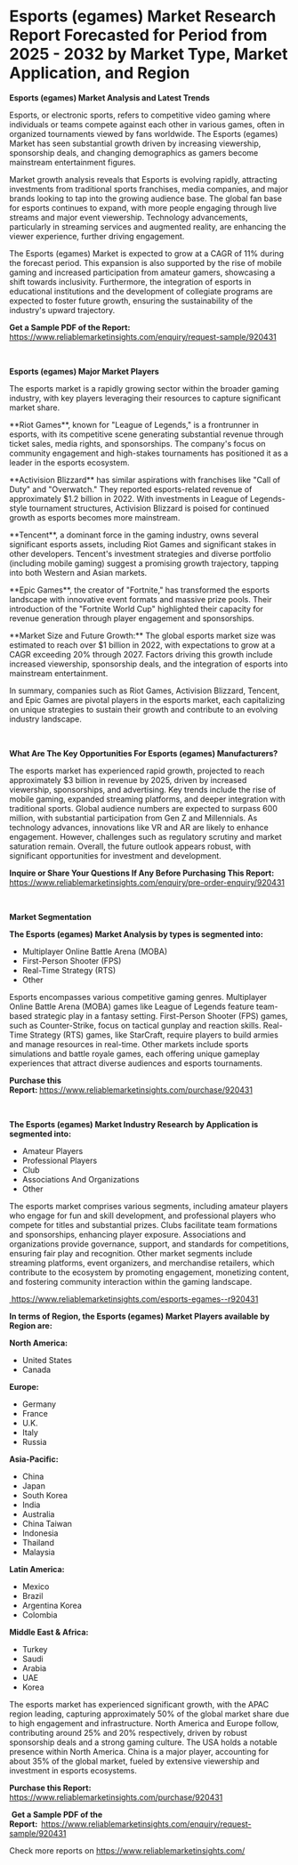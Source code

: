 <p><h1>Esports (egames) Market Research Report Forecasted for Period from 2025 -  2032 by Market Type, Market Application, and Region</h1></p><p><strong>Esports (egames) Market Analysis and Latest Trends</strong></p>
<p><p>Esports, or electronic sports, refers to competitive video gaming where individuals or teams compete against each other in various games, often in organized tournaments viewed by fans worldwide. The Esports (egames) Market has seen substantial growth driven by increasing viewership, sponsorship deals, and changing demographics as gamers become mainstream entertainment figures. </p><p>Market growth analysis reveals that Esports is evolving rapidly, attracting investments from traditional sports franchises, media companies, and major brands looking to tap into the growing audience base. The global fan base for esports continues to expand, with more people engaging through live streams and major event viewership. Technology advancements, particularly in streaming services and augmented reality, are enhancing the viewer experience, further driving engagement.</p><p>The Esports (egames) Market is expected to grow at a CAGR of 11% during the forecast period. This expansion is also supported by the rise of mobile gaming and increased participation from amateur gamers, showcasing a shift towards inclusivity. Furthermore, the integration of esports in educational institutions and the development of collegiate programs are expected to foster future growth, ensuring the sustainability of the industry's upward trajectory.</p></p>
<p><strong>Get a Sample PDF of the Report:&nbsp;</strong> <a href="https://www.reliablemarketinsights.com/enquiry/request-sample/920431?utm_campaign=2183&utm_medium=2&utm_source=Github&utm_content=ia&utm_term=11032025&utm_id=esports-egames">https://www.reliablemarketinsights.com/enquiry/request-sample/920431</a></p>
<p>&nbsp;</p>
<p><strong>Esports (egames) Major Market Players</strong></p>
<p><p>The esports market is a rapidly growing sector within the broader gaming industry, with key players leveraging their resources to capture significant market share. </p><p>**Riot Games**, known for "League of Legends," is a frontrunner in esports, with its competitive scene generating substantial revenue through ticket sales, media rights, and sponsorships. The company's focus on community engagement and high-stakes tournaments has positioned it as a leader in the esports ecosystem.</p><p>**Activision Blizzard** has similar aspirations with franchises like "Call of Duty" and "Overwatch." They reported esports-related revenue of approximately $1.2 billion in 2022. With investments in League of Legends-style tournament structures, Activision Blizzard is poised for continued growth as esports becomes more mainstream.</p><p>**Tencent**, a dominant force in the gaming industry, owns several significant esports assets, including Riot Games and significant stakes in other developers. Tencent's investment strategies and diverse portfolio (including mobile gaming) suggest a promising growth trajectory, tapping into both Western and Asian markets.</p><p>**Epic Games**, the creator of "Fortnite," has transformed the esports landscape with innovative event formats and massive prize pools. Their introduction of the "Fortnite World Cup" highlighted their capacity for revenue generation through player engagement and sponsorships.</p><p>**Market Size and Future Growth:** The global esports market size was estimated to reach over $1 billion in 2022, with expectations to grow at a CAGR exceeding 20% through 2027. Factors driving this growth include increased viewership, sponsorship deals, and the integration of esports into mainstream entertainment.</p><p>In summary, companies such as Riot Games, Activision Blizzard, Tencent, and Epic Games are pivotal players in the esports market, each capitalizing on unique strategies to sustain their growth and contribute to an evolving industry landscape.</p></p>
<p>&nbsp;</p>
<p><strong>What Are The Key Opportunities For Esports (egames) Manufacturers?</strong></p>
<p><p>The esports market has experienced rapid growth, projected to reach approximately $3 billion in revenue by 2025, driven by increased viewership, sponsorships, and advertising. Key trends include the rise of mobile gaming, expanded streaming platforms, and deeper integration with traditional sports. Global audience numbers are expected to surpass 600 million, with substantial participation from Gen Z and Millennials. As technology advances, innovations like VR and AR are likely to enhance engagement. However, challenges such as regulatory scrutiny and market saturation remain. Overall, the future outlook appears robust, with significant opportunities for investment and development.</p></p>
<p><strong>Inquire or Share Your Questions If Any Before Purchasing This Report:</strong> <a href="https://www.reliablemarketinsights.com/enquiry/pre-order-enquiry/920431?utm_campaign=2183&utm_medium=2&utm_source=Github&utm_content=ia&utm_term=11032025&utm_id=esports-egames">https://www.reliablemarketinsights.com/enquiry/pre-order-enquiry/920431</a></p>
<p>&nbsp;</p>
<p><strong>Market Segmentation</strong></p>
<p><strong>The Esports (egames) Market Analysis by types is segmented into:</strong></p>
<p><ul><li>Multiplayer Online Battle Arena (MOBA)</li><li>First-Person Shooter (FPS)</li><li>Real-Time Strategy (RTS)</li><li>Other</li></ul></p>
<p><p>Esports encompasses various competitive gaming genres. Multiplayer Online Battle Arena (MOBA) games like League of Legends feature team-based strategic play in a fantasy setting. First-Person Shooter (FPS) games, such as Counter-Strike, focus on tactical gunplay and reaction skills. Real-Time Strategy (RTS) games, like StarCraft, require players to build armies and manage resources in real-time. Other markets include sports simulations and battle royale games, each offering unique gameplay experiences that attract diverse audiences and esports tournaments.</p></p>
<p><strong>Purchase this Report:&nbsp;</strong><a href="https://www.reliablemarketinsights.com/purchase/920431?utm_campaign=2183&utm_medium=2&utm_source=Github&utm_content=ia&utm_term=11032025&utm_id=esports-egames">https://www.reliablemarketinsights.com/purchase/920431</a></p>
<p>&nbsp;</p>
<p><strong>The Esports (egames) Market Industry Research by Application is segmented into:</strong></p>
<p><ul><li>Amateur Players</li><li>Professional Players</li><li>Club</li><li>Associations And Organizations</li><li>Other</li></ul></p>
<p><p>The esports market comprises various segments, including amateur players who engage for fun and skill development, and professional players who compete for titles and substantial prizes. Clubs facilitate team formations and sponsorships, enhancing player exposure. Associations and organizations provide governance, support, and standards for competitions, ensuring fair play and recognition. Other market segments include streaming platforms, event organizers, and merchandise retailers, which contribute to the ecosystem by promoting engagement, monetizing content, and fostering community interaction within the gaming landscape.</p></p>
<p><a href="https://www.reliablemarketinsights.com/esports-egames--r920431?utm_campaign=2183&utm_medium=2&utm_source=Github&utm_content=ia&utm_term=11032025&utm_id=esports-egames">&nbsp;https://www.reliablemarketinsights.com/esports-egames--r920431</a></p>
<p><strong>In terms of Region, the Esports (egames) Market Players available by Region are:</strong></p>
<p>
    <p> <strong> North America: </strong>
        <ul>
            <li>United States</li>
            <li>Canada</li>
        </ul>
        </p> 
    <p> <strong> Europe: </strong>
        <ul>
            <li>Germany</li>
            <li>France</li>
            <li>U.K.</li>
            <li>Italy</li>
            <li>Russia</li>
        </ul>
        </p> 
    <p> <strong> Asia-Pacific: </strong>
        <ul>
            <li>China</li>
            <li>Japan</li>
            <li>South Korea</li>
            <li>India</li>
            <li>Australia</li>
            <li>China Taiwan</li>
            <li>Indonesia</li>
            <li>Thailand</li>
            <li>Malaysia</li>
        </ul>
        </p> 
    <p> <strong> Latin America: </strong>
        <ul>
            <li>Mexico</li>
            <li>Brazil</li>
            <li>Argentina Korea</li>
            <li>Colombia</li>
        </ul>
        </p> 
    <p> <strong> Middle East & Africa: </strong>
        <ul>
            <li>Turkey</li>
            <li>Saudi</li>
            <li>Arabia</li>
            <li>UAE</li>
            <li>Korea</li>
        </ul>
    </p>
    </p>
<p><p>The esports market has experienced significant growth, with the APAC region leading, capturing approximately 50% of the global market share due to high engagement and infrastructure. North America and Europe follow, contributing around 25% and 20% respectively, driven by robust sponsorship deals and a strong gaming culture. The USA holds a notable presence within North America. China is a major player, accounting for about 35% of the global market, fueled by extensive viewership and investment in esports ecosystems.</p></p>
<p><strong>Purchase this Report: </strong><a href="https://www.reliablemarketinsights.com/purchase/920431?utm_campaign=2183&utm_medium=2&utm_source=Github&utm_content=ia&utm_term=11032025&utm_id=esports-egames">https://www.reliablemarketinsights.com/purchase/920431</a></p>
<p>&nbsp;<strong>Get a Sample PDF of the Report:&nbsp;&nbsp;</strong><a href="https://www.reliablemarketinsights.com/enquiry/request-sample/920431?utm_campaign=2183&utm_medium=2&utm_source=Github&utm_content=ia&utm_term=11032025&utm_id=esports-egames">https://www.reliablemarketinsights.com/enquiry/request-sample/920431</a></p>
<p><strong></strong></p>
<p>Check more reports on <a href="https://www.reliablemarketinsights.com/?utm_campaign=2183&utm_medium=2&utm_source=Github&utm_content=ia&utm_term=11032025&utm_id=esports-egames">https://www.reliablemarketinsights.com/</a></p>